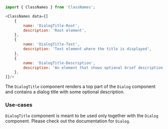 ```js noeditor
import { ClassNames } from 'ClassNames';

<ClassNames data={[
    {
        name: 'DialogTitle-Root',
        description: 'Root element',
    },
    {
        name: 'DialogTitle-Text',
        description: 'Text element where the title is displayed',
    },
    {
        name: 'DialogTitle-Description',
        description: 'An element that shows optional brief description',
    },
]}/>
```

The `DialogTitle` component renders a top part of the `Dialog` component and contains a dialog title with some optional description.

### Use-cases

`DialogTitle` component is meant to be used only together with the `Dialog` component. Please check out the documentation for `Dialog`.
